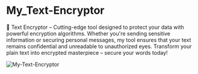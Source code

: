 # My_Text-Encryptor
🔐 Text Encryptor – Cutting-edge tool designed to protect your data with powerful encryption algorithms. Whether you're sending sensitive information or securing personal messages, my tool ensures that your text remains confidential and unreadable to unauthorized eyes. Transform your plain text into encrypted masterpiece – secure your words today!


![My-Text-Encryptor](https://github.com/user-attachments/assets/b8c584b8-7855-43ff-bd05-e5ad1d881938)
